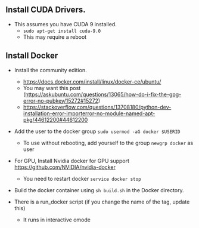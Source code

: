 Install CUDA Drivers.
--
 * This assumes you have CUDA 9 installed.
   * `sudo apt-get install cuda-9.0`
   * This may require a reboot

Install Docker
--
  * Install the community edition.
    * https://docs.docker.com/install/linux/docker-ce/ubuntu/
    * You may want this post (https://askubuntu.com/questions/13065/how-do-i-fix-the-gpg-error-no-pubkey/15272#15272)
    * https://stackoverflow.com/questions/13708180/python-dev-installation-error-importerror-no-module-named-apt-pkg/44612200#44612200

  * Add the user to the docker group `sudo usermod -aG docker $USERID`
    * To use without rebooting, add yourself to the group `newgrp docker` as user
    
  * For GPU, Install Nvidia docker for GPU support https://github.com/NVIDIA/nvidia-docker
    * You need to restart docker `service docker stop`
    
    
* Build the docker container using `sh build.sh` in the Docker directory.
* There is a run_docker script (if you change the name of the tag, update this)
  * It runs in interactive omode
